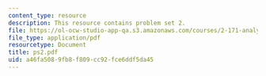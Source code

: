 ```yaml
---
content_type: resource
description: This resource contains problem set 2.
file: https://ol-ocw-studio-app-qa.s3.amazonaws.com/courses/2-171-analysis-and-design-of-digital-control-systems-fall-2006/a46fa5089fb8f809cc92fce6ddf5da45_ps2.pdf
file_type: application/pdf
resourcetype: Document
title: ps2.pdf
uid: a46fa508-9fb8-f809-cc92-fce6ddf5da45
---
```

